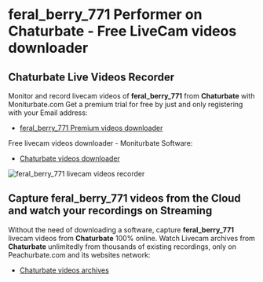 # feral_berry_771 Performer on Chaturbate - Free LiveCam videos downloader

## Chaturbate Live Videos Recorder

Monitor and record livecam videos of **feral_berry_771** from **Chaturbate** with Moniturbate.com
Get a premium trial for free by just and only registering with your Email address:
* [feral_berry_771 Premium videos downloader](https://moniturbate.com/request-demo-licence-key.html)

Free livecam videos downloader - Moniturbate Software:
* [Chaturbate videos downloader](https://moniturbate.com/moniturbate-download-software.html)

![feral_berry_771 livecam videos recorder](https://peachurnet.com/templates/moniturbate-software.png)


## Capture feral_berry_771 videos from the Cloud and watch your recordings on Streaming

Without the need of downloading a software, capture **feral_berry_771** livecam videos from **Chaturbate** 100% online.
Watch Livecam archives from **Chaturbate** unlimitedly from thousands of existing recordings, only on Peachurbate.com and its websites network:
* [Chaturbate videos archives](https://peachurnet.com/)